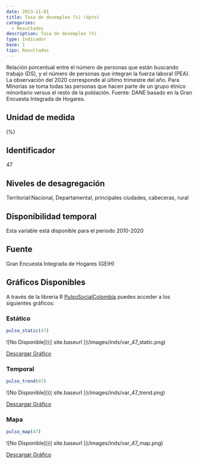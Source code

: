 ```yaml
---
date: 2023-11-01
title: Tasa de desempleo (%) (dpto)
categories:
  - Resultados
description: Tasa de desempleo (%)
type: Indicador
base: 1
tipo: Resultados
--- 
```


Relación porcentual entre el número de personas que están
buscando trabajo (DS), y el número de personas que integran la fuerza laboral (PEA). La observación del 2020 corresponde al último trimestre del año. Para Minorias se toma todas las personas que hacen parte de un grupo étnico minoritario versus el resto de la población.
Fuente: DANE basado en la Gran Encuesta Integrada de Hogares.

## Unidad de medida
(%)

## Identificador
47

## Niveles de desagregación
Territorial:Nacional, Departamental, principales ciudades, cabeceras, rural

## Disponibilidad temporal
Esta variable está disponible para el periodo 2010-2020

## Fuente
Gran Encuesta Integrada de Hogares (GEIH)

## Gráficos Disponibles

A través de la libreria R [PulsoSocialColombia](https://github.com/pulsosocialcolombia/PulsoSocialColombia) puedes acceder a los siguientes gráficos:

### Estático

``` R
pulso_static(47)
```

![No Disponible]({{ site.baseurl }}/images/inds/var_47_static.png)

<a href='{{ site.baseurl }}/images/inds/var_47_static.png'>Descargar Gráfico</a>

### Temporal

``` R
pulso_trend(47)
```

![No Disponible]({{ site.baseurl }}/images/inds/var_47_trend.png)

<a href='{{ site.baseurl }}/images/inds/var_47_trend.png'>Descargar Gráfico</a>

### Mapa

``` R
pulso_map(47)
```

![No Disponible]({{ site.baseurl }}/images/inds/var_47_map.png)

<a href='{{ site.baseurl }}/images/inds/var_47_map.png'>Descargar Gráfico</a>